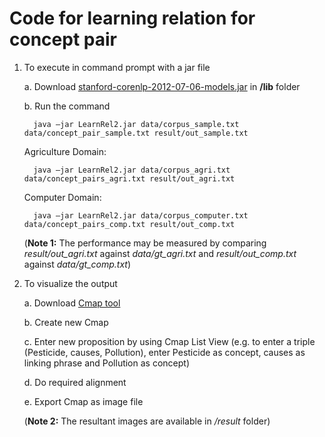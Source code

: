# Code for learning relation for concept pair

1. To execute in command prompt with a jar file
  
   a. Download [stanford-corenlp-2012-07-06-models.jar](https://github.com/evandrix/stanford-corenlp/raw/master/stanford-corenlp-2012-07-06-models.jar) in **/lib** folder
  
   b. Run the command
	   
	     java –jar LearnRel2.jar data/corpus_sample.txt data/concept_pair_sample.txt result/out_sample.txt

      Agriculture Domain:
	
	     java –jar LearnRel2.jar data/corpus_agri.txt data/concept_pairs_agri.txt result/out_agri.txt

      Computer Domain:

	     java –jar LearnRel2.jar data/corpus_computer.txt data/concept_pairs_comp.txt result/out_comp.txt


	(**Note 1:** The performance may be measured by comparing *result/out_agri.txt* against *data/gt_agri.txt* and 	*result/out_comp.txt* against *data/gt_comp.txt*)

2. To visualize the output

   a. Download [Cmap tool](http://cmap.ihmc.us/) 
   
   b. Create new Cmap
   
   c. Enter new proposition by using Cmap List View (e.g. to enter a triple (Pesticide, causes, Pollution), enter Pesticide as concept, causes as linking phrase and Pollution as concept)
   
   d. Do required alignment
   
   e. Export Cmap as image file 
   
 	(**Note 2:** The resultant images are available in */result* folder)  
   
   	
